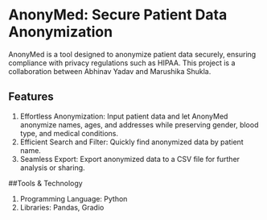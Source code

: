 # AnonyMed: Secure Patient Data Anonymization

AnonyMed is a tool designed to anonymize patient data securely, ensuring compliance with privacy regulations such as HIPAA. This project is a collaboration between Abhinav Yadav and Marushika Shukla.

## Features

1. Effortless Anonymization: Input patient data and let AnonyMed anonymize names, ages, and addresses while preserving gender, blood type, and medical conditions.
2. Efficient Search and Filter: Quickly find anonymized data by patient name.
3. Seamless Export: Export anonymized data to a CSV file for further analysis or sharing.

##Tools & Technology

1. Programming Language: Python
2. Libraries: Pandas, Gradio
